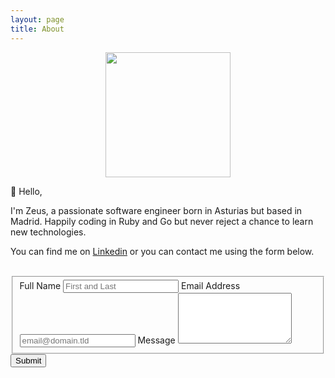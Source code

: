 ```yaml
---
layout: page
title: About
---
```


<p align="center">
  <img width="200" height="200" src="assets/about.png">
</p>

👋 Hello,

I'm Zeus, a passionate software engineer born in Asturias but based in Madrid. Happily coding in Ruby and Go but never reject a chance to learn new technologies.

You can find me on [Linkedin](https://www.linkedin.com/in/zeus-perez/) or you can contact me using the form below.


<br/>
<form id="fs-frm" name="simple-contact-form" accept-charset="utf-8" action="https://formspree.io/f/mrgraglb" method="post">
  <fieldset id="fs-frm-inputs">
    <label for="full-name">Full Name</label>
    <input type="text" name="name" id="full-name" placeholder="First and Last" required="">
    <label for="email-address">Email Address</label>
    <input type="email" name="_replyto" id="email-address" placeholder="email@domain.tld" required="">
    <label for="message">Message</label>
    <textarea rows="5" name="message" id="message" required=""></textarea>
    <input type="hidden" name="_subject" id="email-subject" value="Contact Form Submission">
  </fieldset>
  <input type="submit" value="Submit">
</form>
